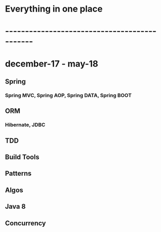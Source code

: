 # Everything in one place

# ---------------------------------------------

# december-17 - may-18



## Spring
### Spring MVC, Spring AOP, Spring DATA, Spring BOOT

## ORM
### Hibernate, JDBC

## TDD

## Build Tools

## Patterns

## Algos

## Java 8

## Concurrency
